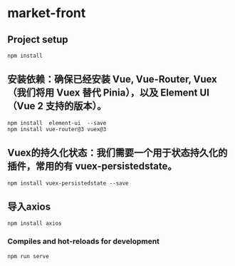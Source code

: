 # market-front

## Project setup
```
npm install
```
## 安装依赖：确保已经安装 Vue, Vue-Router, Vuex（我们将用 Vuex 替代 Pinia），以及 Element UI（Vue 2 支持的版本）。
```
npm install  element-ui  --save
npm install vue-router@3 vuex@3
```
## Vuex的持久化状态：我们需要一个用于状态持久化的插件，常用的有 vuex-persistedstate。
```
npm install vuex-persistedstate --save
```

## 导入axios
```
npm install axios
```
### Compiles and hot-reloads for development
```
npm run serve
```
